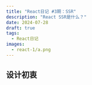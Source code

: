 ```yaml
---
title: "React日记 #3期：SSR"
description: "React SSR是什么？"
date: 2024-07-28
draft: true
tags:
  - React日记
images:
  - react-1/a.png
---
```


## 设计初衷

